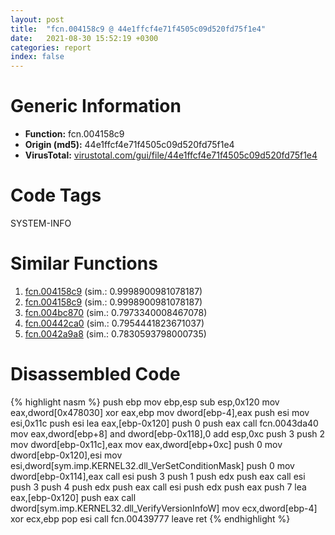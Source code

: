 ```yaml
---
layout: post
title:  "fcn.004158c9 @ 44e1ffcf4e71f4505c09d520fd75f1e4"
date:   2021-08-30 15:52:19 +0300
categories: report
index: false
---
```


# Generic Information
- **Function:** fcn.004158c9
- **Origin (md5):** 44e1ffcf4e71f4505c09d520fd75f1e4
- **VirusTotal:** [virustotal.com/gui/file/44e1ffcf4e71f4505c09d520fd75f1e4][virustotal_ref]

# Code Tags
<span class="tag" id="SYSTEM-INFO">SYSTEM-INFO</span>


# Similar Functions

1. [fcn.004158c9][similar_1_ref] (sim.: 0.9998900981078187)
2. [fcn.004158c9][similar_2_ref] (sim.: 0.9998900981078187)
3. [fcn.004bc870][similar_3_ref] (sim.: 0.7973340008467078)
4. [fcn.00442ca0][similar_4_ref] (sim.: 0.7954441823671037)
5. [fcn.0042a9a8][similar_5_ref] (sim.: 0.7830593798000735)


# Disassembled Code

{% highlight nasm %}
push ebp
mov ebp,esp
sub esp,0x120
mov eax,dword[0x478030]
xor eax,ebp
mov dword[ebp-4],eax
push esi
mov esi,0x11c
push esi
lea eax,[ebp-0x120]
push 0
push eax
call fcn.0043da40
mov eax,dword[ebp+8]
and dword[ebp-0x118],0
add esp,0xc
push 3
push 2
mov dword[ebp-0x11c],eax
mov eax,dword[ebp+0xc]
push 0
mov dword[ebp-0x120],esi
mov esi,dword[sym.imp.KERNEL32.dll_VerSetConditionMask]
push 0
mov dword[ebp-0x114],eax
call esi
push 3
push 1
push edx
push eax
call esi
push 3
push 4
push edx
push eax
call esi
push edx
push eax
push 7
lea eax,[ebp-0x120]
push eax
call dword[sym.imp.KERNEL32.dll_VerifyVersionInfoW]
mov ecx,dword[ebp-4]
xor ecx,ebp
pop esi
call fcn.00439777
leave 
ret 
{% endhighlight %}


[similar_1_ref]: /report/fcn.004158c9@ff219f45286905b4a87327ca719363be
[similar_2_ref]: /report/fcn.004158c9@8e21fa3f0489a6a256cf202e57f712bc
[similar_3_ref]: /report/fcn.004bc870@a9db83c79f22c1884abda377efdebe4d
[similar_4_ref]: /report/fcn.00442ca0@3dfcfb1d918b690c00de324bcfcdc082
[similar_5_ref]: /report/fcn.0042a9a8@9c2b894b84f59672d8be2e984066f76f
[virustotal_ref]: https://www.virustotal.com/gui/file/44e1ffcf4e71f4505c09d520fd75f1e4
